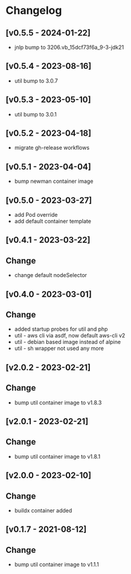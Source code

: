 # Changelog

## [v0.5.5 - 2024-01-22]
- jnlp bump to 3206.vb_15dcf73f6a_9-3-jdk21

## [v0.5.4 - 2023-08-16]
- util bump to 3.0.7

## [v0.5.3 - 2023-05-10]
- util bump to 3.0.1

## [v0.5.2 - 2023-04-18]
- migrate gh-release workflows

## [v0.5.1 - 2023-04-04]
- bump newman container image

## [v0.5.0 - 2023-03-27]
- add Pod override
- add default container template

## [v0.4.1 - 2023-03-22]
## Change
- change default nodeSelector

## [v0.4.0 - 2023-03-01]
## Change
- added startup probes for util and php
- util - aws cli via asdf, now default aws-cli v2
- util - debian based image instead of alpine
- util - sh wrapper not used any more

## [v2.0.2 - 2023-02-21]

## Change

- bump util container image to v1.8.3

## [v2.0.1 - 2023-02-21]

## Change

- bump util container image to v1.8.1

## [v2.0.0 - 2023-02-10]

## Change

- buildx container added

## [v0.1.7 - 2021-08-12]

## Change

- bump util container image to v1.1.1
